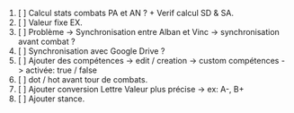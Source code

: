 1. [ ] Calcul stats combats PA et AN ? + Verif calcul SD & SA.
2. [ ] Valeur fixe EX.
4. [ ] Problème -> Synchronisation entre Alban et Vinc -> synchronisation avant combat ?
5. [ ] Synchronisation avec Google Drive ?
6. [ ] Ajouter des compétences
    -> edit / creation
    -> custom compétences
    -> activée: true / false
7. [ ] dot / hot avant tour de combats.
9. [ ] Ajouter conversion Lettre Valeur plus précise -> ex: A-, B+
10. [ ] Ajouter stance.
